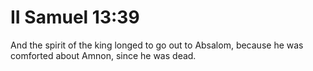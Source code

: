 # II Samuel 13:39

And the spirit of the king longed to go out to Absalom, because he was comforted about Amnon, since he was dead.
